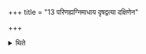 +++
title = "13 परिणह्यग्निमाधाय दृषद्वत्या दक्षिणेन"

+++

<details><summary>थिते</summary>

परिणह्यग्निमाधाय दृषद्वत्या दक्षिणेन कूलेनाग्नेयेनाष्टाकपालेन शम्यापरासीयात् १३
</details>
